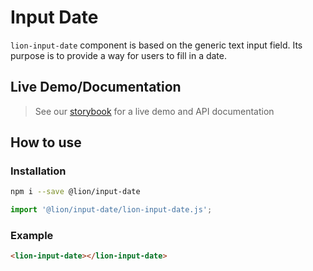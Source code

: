 # Input Date

`lion-input-date` component is based on the generic text input field. Its purpose is to provide a way for users to fill in a date.

## Live Demo/Documentation

> See our [storybook](http://lion-web-components.netlify.com/?path=/docs/forms-input-date--default-story) for a live demo and API documentation

## How to use

### Installation

```sh
npm i --save @lion/input-date
```

```js
import '@lion/input-date/lion-input-date.js';
```

### Example

```html
<lion-input-date></lion-input-date>
```
